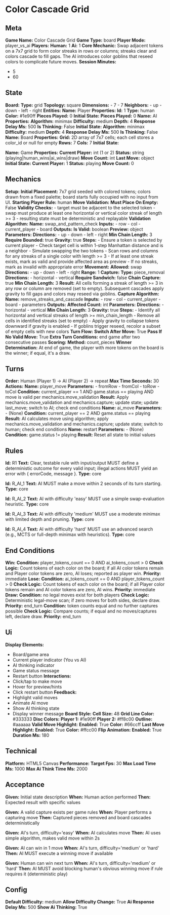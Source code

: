 # Color Cascade Grid

## Meta

**Game Name:** Color Cascade Grid
**Game Type:** board
**Player Mode:** player_vs_ai
**Players:**
  **Human:** 1
  **Ai:** 1
**Core Mechanic:** Swap adjacent tokens on a 7x7 grid to form color streaks in rows or columns; streaks clear and colors cascade to fill gaps. The AI introduces color goblins that reseed colors to complicate future moves.
**Session Minutes:**
  - 5
  - 60

## State

**Board:**
  **Type:** grid
  **Topology:** square
  **Dimensions:**
    - 7
    - 7
  **Neighbors:**
    - up
    - down
    - left
    - right
**Entities:**
  **Name:** Player
  **Properties:**
    **Id:** 1
    **Type:** human
    **Color:** #1e90ff
    **Pieces Played:** 0
  **Initial State:**
    **Pieces Played:** 0
  **Name:** AI
  **Properties:**
    **Algorithm:** minimax
    **Difficulty:** medium
    **Depth:** 4
    **Response Delay Ms:** 500
    **Is Thinking:** False
  **Initial State:**
    **Algorithm:** minimax
    **Difficulty:** medium
    **Depth:** 4
    **Response Delay Ms:** 500
    **Is Thinking:** False
  **Name:** Board
  **Properties:**
    **Grid:** 2D array of 7x7 cells; each cell stores a color_id or null for empty
    **Rows:** 7
    **Cols:** 7
  **Initial State:**

  **Name:** Game
  **Properties:**
    **Current Player:** int (1 or 2)
    **Status:** string (playing|human_wins|ai_wins|draw)
    **Move Count:** int
    **Last Move:** object
  **Initial State:**
    **Current Player:** 1
    **Status:** playing
    **Move Count:** 0

## Mechanics

**Setup:**
  **Initial Placement:** 7x7 grid seeded with colored tokens; colors drawn from a fixed palette; board starts fully occupied with no input from UI.
  **Starting Player Rule:** human
**Move Validation:**
  **Must Place On Empty:** False
  **Validity Checks:**
    - target must be adjacent to the selected token
    - swap must produce at least one horizontal or vertical color streak of length >= 3
    - resulting state must be deterministic and replayable
  **Validation Algorithm:**
    **Name:** swap_and_pattern_check
    **Inputs:**
      - row
      - col
      - current_player
      - board
    **Outputs:**
      **Is Valid:** boolean
      **Preview:** object
    **Parameters:**
      **Directions:**
        - up
        - down
        - left
        - right
      **Min Chain Length:** 3
      **Require Bounded:** true
      **Gravity:** true
    **Steps:**
      - Ensure a token is selected by current player
      - Check target cell is within 1-step Manhattan distance and is a neighbor
      - Simulate swapping the two tokens
      - Scan rows and columns for any streaks of a single color with length >= 3
      - If at least one streak exists, mark as valid and provide affected area as preview
      - If no streaks, mark as invalid with appropriate error
**Movement:**
  **Allowed:** swap
  **Directions:**
    - up
    - down
    - left
    - right
  **Range:** 1
**Capture:**
  **Type:** piece_removal
  **Directions:**
    - horizontal
    - vertical
  **Require Sandwich:** false
  **Chain Capture:** true
  **Min Chain Length:** 3
  **Result:** All cells forming a streak of length >= 3 in any row or column are removed (set to empty). Subsequent cascades apply gravity to fill gaps and colors may reseed via goblins.
  **Capture Algorithm:**
    **Name:** remove_streaks_and_cascade
    **Inputs:**
      - row
      - col
      - current_player
      - board
      - parameters
    **Outputs:**
      **Affected Count:** int
    **Parameters:**
      **Directions:**
        - horizontal
        - vertical
      **Min Chain Length:** 3
      **Gravity:** true
    **Steps:**
      - Identify all horizontal and vertical streaks of length >= min_chain_length
      - Remove all cells in identified streaks (set to empty)
      - Apply gravity to collapse tokens downward if gravity is enabled
      - If goblins trigger reseed, recolor a subset of empty cells with new colors
**Turn Flow:**
  **Switch After Move:** True
  **Pass If No Valid Move:** True
  **Extra Turn Conditions:** end game after two consecutive passes
**Scoring:**
  **Method:** count_pieces
  **Winner Determination:** At end of game, the player with more tokens on the board is the winner; if equal, it's a draw.

## Turns

**Order:** Human (Player 1) → AI (Player 2) → repeat
**Max Time Seconds:** 30
**Actions:**
  **Name:** player_move
  **Parameters:**
    - fromRow
    - fromCol
    - toRow
    - toCol
  **Condition:** current_player == 1 AND game.status == playing AND move is valid per mechanics.move_validation
  **Result:** Apply mechanics.move_validation and mechanics.capture; update state; update last_move; switch to AI; check end conditions
  **Name:** ai_move
  **Parameters:**
    - (None)
  **Condition:** current_player == 2 AND game.status == playing
  **Result:** AI calculates move using algorithm; apply mechanics.move_validation and mechanics.capture; update state; switch to human; check end conditions
  **Name:** restart
  **Parameters:**
    - (None)
  **Condition:** game.status != playing
  **Result:** Reset all state to initial values

## Rules


**Id:** R1
**Text:** Clear, testable rule with input/output MUST define a deterministic outcome for every valid input; illegal actions MUST yield an error with { errorCode, message }.
**Type:** core


**Id:** R_AI_1
**Text:** AI MUST make a move within 2 seconds of its turn starting.
**Type:** core


**Id:** R_AI_2
**Text:** AI with difficulty 'easy' MUST use a simple swap-evaluation heuristic.
**Type:** core


**Id:** R_AI_3
**Text:** AI with difficulty 'medium' MUST use a moderate minimax with limited depth and pruning.
**Type:** core


**Id:** R_AI_4
**Text:** AI with difficulty 'hard' MUST use an advanced search (e.g., MCTS or full-depth minimax with heuristics).
**Type:** core


## End Conditions

**Win:**
  **Condition:** player_tokens_count == 0 AND ai_tokens_count > 0
  **Check Logic:** Count tokens of each color on the board; if all AI color tokens remain and Player color tokens are zero, AI loses; reported as player win.
  **Priority:** immediate
**Lose:**
  **Condition:** ai_tokens_count == 0 AND player_tokens_count > 0
  **Check Logic:** Count tokens of each color on the board; if all Player color tokens remain and AI color tokens are zero, AI wins.
  **Priority:** immediate
**Draw:**
  **Condition:** no legal moves exist for both players
  **Check Logic:** Deterministic legal-move scan; if zero moves for both sides, declare draw.
  **Priority:** end_turn
  **Condition:** token counts equal and no further captures possible
  **Check Logic:** Compare counts; if equal and no moves/captures left, declare draw.
  **Priority:** end_turn

## Ui

**Display Elements:**
  - Board/game area
  - Current player indicator (You vs AI)
  - AI thinking indicator
  - Game status message
  - Restart button
**Interactions:**
  - Click/tap to make move
  - Hover for preview/hints
  - Click restart button
**Feedback:**
  - Highlight valid moves
  - Animate AI move
  - Show AI thinking state
  - Display winner message
**Board Style:**
  **Cell Size:** 48
  **Grid Line Color:** #333333
  **Disc Colors:**
    **Player 1:** #1e90ff
    **Player 2:** #ff8c00
    **Outline:** #aaaaaa
  **Valid Move Highlight:**
    **Enabled:** True
    **Color:** #66ccff
  **Last Move Highlight:**
    **Enabled:** True
    **Color:** #ffcc00
  **Flip Animation:**
    **Enabled:** True
    **Duration Ms:** 180

## Technical

**Platform:** HTML5 Canvas
**Performance:**
  **Target Fps:** 30
  **Max Load Time Ms:** 1000
  **Max Ai Think Time Ms:** 2000

## Acceptance


**Given:** Initial state description
**When:** Human action performed
**Then:** Expected result with specific values


**Given:** A valid capture exists per game rules
**When:** Player performs a capturing move
**Then:** Captured pieces removed and board cascades deterministically


**Given:** AI's turn, difficulty='easy'
**When:** AI calculates move
**Then:** AI uses simple algorithm, makes valid move within 2s


**Given:** AI can win in 1 move
**When:** AI's turn, difficulty='medium' or 'hard'
**Then:** AI MUST execute a winning move if available


**Given:** Human can win next turn
**When:** AI's turn, difficulty='medium' or 'hard'
**Then:** AI MUST avoid blocking human's obvious winning move if rule requires it (deterministic play)


## Config

**Default Difficulty:** medium
**Allow Difficulty Change:** True
**Ai Response Delay Ms:** 500
**Show Ai Thinking:** True